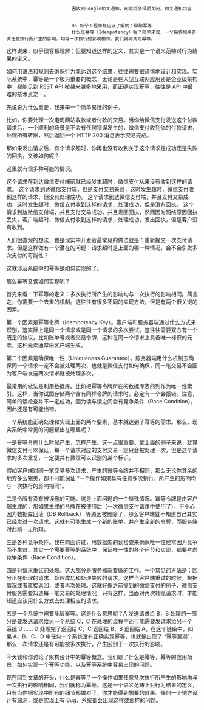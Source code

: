 
                            
                            因收到Google相关通知，网站将会择期关闭。相关通知内容
                            
                            
                            06 每个工程师都应该了解的：聊聊幂等
                            什么是幂等（Idempotency）呢？简单来说，一个操作如果多次任意执行所产生的影响，均与一次执行的影响相同，我们就称其为幂等。

这样说来，似乎很容易理解；但要知道这样的定义，其实是一个语义范畴对行为结果的定义。

如何用语法和规则去确保行为能达到这个结果，往往需要很谨慎地设计和实现。实际系统中，幂等是一个极为重要的概念，无论是在大型互联网应用还是企业级架构中，都能见到 REST API 被越来越多地采用，而正确实现幂等，往往是 API 中最难的技术点之一。

先说说为什么重要，我来举一个简单易懂的例子。

比如，你要处理一次电商网站收款或者付款的交易。当你给微信支付发送这个付款请求后，一个顺利的场景是不会有任何错误发生的，微信支付收到你的付款请求，处理所有转账，然后返回一个 HTTP 200 消息表示交易完成。

那如果发出请求后，有个请求超时，你再也没有收到关于这个请求是成功还是失败的回执，又该如何呢？

这里就有很多种可能的情况。


这个请求在到达微信支付端前就已经发生超时，微信支付从来没有收到这样的请求。
这个请求到达微信支付端，但是支付交易失败，这时发生超时，微信支付收到这样的请求，但没有处理成功。
这个请求到达微信支付端，并且支付交易成功，这时发生超时，微信支付收到这样的请求，处理成功，但是没有回执。
这个请求到达微信支付端，并且支付交易成功，并且发回回执，然而因为网络原因回执丢失，客户端超时，微信支付收到这样的请求，处理成功，发出回执，但是客户没有收到。


人们很直观的想法，也是现实中开发者最常见的做法就是：重新提交一次支付请求。但是这样做有一个潜在的问题：请求超时是上面的哪一种情况，会不会引发多次支付的可能性？

这就涉及系统中的幂等是如何实现的了。

那么幂等又该如何实现呢？

首先来看一下幂等的定义：多次执行所产生的影响均与一次执行的影响相同。简言之，你需要一个去重的机制。这往往有很多不同的实现方法，但是有两个很关键的因素。

第一个因素是幂等令牌（Idempotency Key）。客户端和服务器端通过什么方式来识别，这实际上是同一个请求或是同一个请求的多次尝试。这往往需要双方有一个既定的协议，比如账单号或者交易令牌，这种在同一个请求上具备唯一标识的元素，这种元素通常由客户端生成。

第二个因素是确保唯一性（Uniqueness Guarantee）。服务器端用什么机制去确保同一个请求一定不会被处理两次，也就是微信支付如何确保，同一笔交易不会因为客户端发送两次请求就被处理多次。

最常用的做法是利用数据库。比如把幂等令牌所在的数据库表的列作为唯一性索引。这样，当你试图存储两个含有同样令牌的请求时，必定有一个会报错。注意，简单的读检查并不一定成功，因为读与读之间会有竞争条件（Race Condition），因此还是有可能出错。

一个系统能正确处理和实现上面的两个要素，基本就达到了幂等的需求。那么，现实系统中常见的问题都出在哪里呢？

一是幂等令牌什么时候产生，怎样产生。这一点很重要。拿上面的例子来说，就算微信支付可以保证，每一个请求对应的支付交易一定只会被处理一次，但是这个请求的多次重复，一定要共有微信可以识别的某个标识。

假如客户端对同一笔交易多次请求，产生的幂等令牌并不相同，那么无论你其余的地方多么完美，都不可能保证 “一个操作如果具有任意多次执行，所产生的影响均与一次执行的影响相同”。

二是令牌有没有被误删的可能。这是上面问题的一个特殊情况。幂等令牌是由客户端生成的，那如果生成的令牌在被使用后（一次微信支付请求中使用了），不小心因为数据库回滚（DB Rollback） 等原因被删除了，那么客户端就不知道自己其实已经发过一次请求。这就有可能生成一个新的账单，并产生全新的令牌，而服务端对此则一无所知。

三是各种竞争条件。我在前面讲过，用数据库的读检查来确保唯一性经常因为竞争而不生效，其实一个需要幂等的系统中，保证唯一性的各个环节和实现，都要考虑竞争条件（Race Condition）。

四是对请求重试的处理。这大部分是服务器端要做的工作。一个常见的方法是：区分正在处理的请求、处理成功和处理失败的请求。这样当客户端重试的时候，根据情况或者直接返回，或者再次处理。这就好像之前提到的微信支付的例子，微信支付服务需要知道每一笔交易的处理情况，只有这样，当面对再次转账请求时，才能知道应该用什么方式去处理相应的请求。

五是一个系统中需要多层幂等。这是什么意思呢？A 发送请求给 B，B 处理的一部分是要发送请求给另一个系统 C，C 在处理的过程中还可能需要发请求给另一个系统 D …… D 处理完了返回给 C，C 返回给 B，B 返回给 A。在这个链条中，如果 A、B、C、D 中任何一个系统没有正确实现幂等，也就是出现了 “幂等漏洞”，那么一次请求还是有可能被多次执行，产生区别于一次执行的影响。

今天我和你讨论了架构设计中的幂等概念。我们聊了什么是幂等，幂等的应用场景，如何实现一个幂等功能，以及幂等系统中容易出现的问题。

现在回到文章的开头，什么是幂等？一个操作如果任意多次执行所产生的影响均与一次执行的影响相同，我们就称为幂等。这是一个语义范畴上对行为结果的定义，只有当你把实现中所有的细节都做对了，你才能得到想要的效果。任何一个地方设计有漏洞，或是实现上有 Bug，系统都会出现这样或那样的问题。

                        
                        
                            